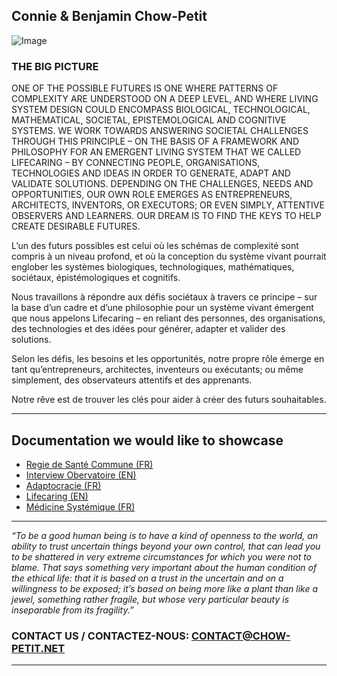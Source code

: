 ## Connie & Benjamin Chow-Petit

![Image](https://imgur.com/fBTyIdG.jpg)

### THE BIG PICTURE
ONE OF THE POSSIBLE FUTURES IS ONE WHERE PATTERNS OF COMPLEXITY ARE UNDERSTOOD ON A DEEP LEVEL, AND WHERE LIVING SYSTEM DESIGN COULD ENCOMPASS BIOLOGICAL, TECHNOLOGICAL, MATHEMATICAL, SOCIETAL, EPISTEMOLOGICAL AND COGNITIVE SYSTEMS.
WE WORK TOWARDS ANSWERING SOCIETAL CHALLENGES THROUGH THIS PRINCIPLE – ON THE BASIS OF A FRAMEWORK AND PHILOSOPHY FOR AN EMERGENT LIVING SYSTEM THAT WE CALLED LIFECARING – BY CONNECTING PEOPLE, ORGANISATIONS, TECHNOLOGIES AND IDEAS IN ORDER TO GENERATE, ADAPT AND VALIDATE SOLUTIONS.
DEPENDING ON THE CHALLENGES, NEEDS AND OPPORTUNITIES, OUR OWN ROLE EMERGES AS ENTREPRENEURS, ARCHITECTS, INVENTORS, OR EXECUTORS; OR EVEN SIMPLY, ATTENTIVE OBSERVERS AND LEARNERS.
OUR DREAM IS TO FIND THE KEYS TO HELP CREATE DESIRABLE FUTURES.

L’un des futurs possibles est celui où les schémas de complexité sont compris à un niveau profond, et où la conception du système vivant pourrait englober les systèmes biologiques, technologiques, mathématiques, sociétaux, épistémologiques et cognitifs.

Nous travaillons à répondre aux défis sociétaux à travers ce principe – sur la base d’un cadre et d’une philosophie pour un système vivant émergent que nous appelons Lifecaring – en reliant des personnes, des organisations, des technologies et des idées pour générer, adapter et valider des solutions.

Selon les défis, les besoins et les opportunités, notre propre rôle émerge en tant qu’entrepreneurs, architectes, inventeurs ou exécutants; ou même simplement, des observateurs attentifs et des apprenants.

Notre rêve est de trouver les clés pour aider à créer des futurs souhaitables.

---

## Documentation we would like to showcase
* [Regie de Santé Commune (FR)](https://pad.lamyne.org/regiedesantecommune)
* [Interview Obervatoire (EN)](https://pad.lamyne.org/observatory_article_laMYNE)
* [Adaptocracie (FR)](https://pad.lamyne.org/design_de_gouvernance)
* [Lifecaring (EN)](https://medium.com/lifecaring-life-by-design/)
* [Médicine Systémique (FR)](https://pad.lamyne.org/medecine_systemique)


---

_“To be a good human being is to have a kind of openness to the world, an ability to trust uncertain things beyond your own control, that can lead you to be shattered in very extreme circumstances for which you were not to blame. That says something very important about the human condition of the ethical life: that it is based on a trust in the uncertain and on a willingness to be exposed; it’s based on being more like a plant than like a jewel, something rather fragile, but whose very particular beauty is inseparable from its fragility.”_

### CONTACT US / CONTACTEZ-NOUS: CONTACT@CHOW-PETIT.NET

---
